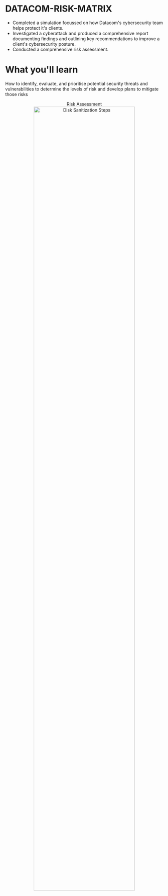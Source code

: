 # DATACOM-RISK-MATRIX

* Completed a simulation focussed on how Datacom's cybersecurity team helps protect it's clients.
* Investigated a cyberattack and produced a comprehensive report documenting findings and outlining key recommendations to improve a client's cybersecurity posture.
* Conducted a comprehensive risk assessment.





# What you'll learn
How to identify, evaluate, and prioritise potential security threats and vulnerabilities to determine the levels of risk and develop plans to mitigate those risks



<p align="center">
Risk Assessment   <br/>
 <img src="https://imgur.com/H40CERt.png" height="80%" width="80%" alt="Disk Sanitization Steps"/>
<br />
<br />
